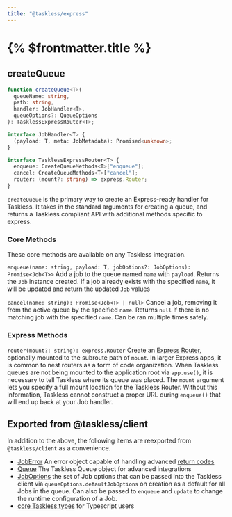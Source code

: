 ```yaml
---
title: "@taskless/express"
---
```


# {% $frontmatter.title %}

## createQueue

```ts
function createQueue<T>(
  queueName: string,
  path: string,
  handler: JobHandler<T>,
  queueOptions?: QueueOptions
): TasklessExpressRouter<T>;

interface JobHandler<T> {
  (payload: T, meta: JobMetadata): Promised<unknown>;
}

interface TasklessExpressRouter<T> {
  enqueue: CreateQueueMethods<T>["enqueue"];
  cancel: CreateQueueMethods<T>["cancel"];
  router: (mount?: string) => express.Router;
}
```

`createQueue` is the primary way to create an Express-ready handler for Taskless. It takes in the standard arguments for creating a queue, and returns a Taskless compliant API with additional methods specific to express.

### Core Methods

These core methods are available on any Taskless integration.

`enqueue(name: string, payload: T, jobOptions?: JobOptions): Promise<Job<T>>`
Add a job to the queue named `name` with `payload`. Returns the `Job` instance created. If a job already exists with the specified `name`, it will be updated and return the updated `Job` values

`cancel(name: string): Promise<Job<T> | null>`
Cancel a job, removing it from the active queue by the specified `name`. Returns `null` if there is no matching job with the specified `name`. Can be ran multiple times safely.

### Express Methods

`router(mount?: string): express.Router`
Create an [Express Router](https://expressjs.com/en/4x/api.html#router), optionally mounted to the subroute path of `mount`. In larger Express apps, it is common to nest routers as a form of code organization. When Taskless queues are not being mounted to the application root via `app.use()`, it is necessary to tell Taskless where its queue was placed. The `mount` argument lets you specify a full mount location for the Taskless Router. Without this information, Taskless cannot construct a proper URL during `enqueue()` that will end up back at your Job handler.

## Exported from @taskless/client

In addition to the above, the following items are reexported from `@taskless/client` as a convenience.

- [JobError](/docs/packages/client/job-error) An error object capable of handling advanced [return codes](/docs/packages/client/return-codes)
- [Queue](/docs/packages/client/queue) The Taskless Queue object for advanced integrations
- [JobOptions](/docs/packages/client/job-options) the set of Job options that can be passed into the Taskless client via `queueOptions.defaultJobOptions` on creation as a default for all Jobs in the queue. Can also be passed to `enqueue` and `update` to change the runtime configuration of a Job.
- [core Taskless types](https://github.com/taskless/taskless/tree/main/packages/types) for Typescript users
